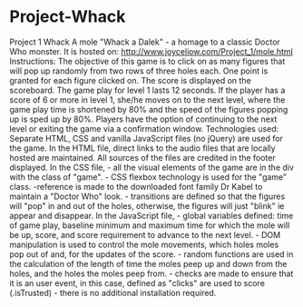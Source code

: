 # Project-Whack
Project 1 Whack A mole "Whack a Dalek" - a homage to a classic Doctor Who monster.
It is hosted on: http://www.joyceliow.com/Project_1/mole.html
Instructions: 
The objective of this game is to click on as many figures that will pop up randomly from two rows of three holes each. 
One point is granted for each figure clicked on. The score is displayed on the scoreboard.
The game play for level 1 lasts 12 seconds. 
If the player has a score of 6 or more in level 1, she/he moves on to the next level, where the game play time is shortened by 80% and the speed of the figures popping up is sped up by 80%.
Players have the option of continuing to the next level or exiting the game via a confirmation window.
Technologies used: 
Separate HTML, CSS and vanilla JavaScript files (no jQuery) are used for the game. 
In the HTML file, direct links to the audio files that are locally hosted are maintained. All sources of the files are credited in the footer displayed.
In the CSS file, 
    - all the visual elements of the game are in the div with the class of "game". 
    - CSS flexbox technology is used for the "game" class. 
    -reference is made to the downloaded font family Dr Kabel to maintain a "Doctor Who" look. 
    - transitions are defined so that the figures will "pop" in and out of the holes, otherwise, the figures will just "blink" ie appear and disappear. 
In the JavaScript file,
    - global variables defined: time of game play, baseline minimum and maximum time for which the mole will be up, score, and score requirement to advance to the next level. 
    - DOM manipulation is used to control the mole movements, which holes moles pop out of and, for the updates of the score. 
    - random functions are used in the calculation of the length of  time the moles peep up and down from the holes, and the holes the moles peep from.
    - checks are made to ensure that it is an user event, in this case, defined as "clicks" are used to score (.isTrusted)
    - there is no additional installation required. 